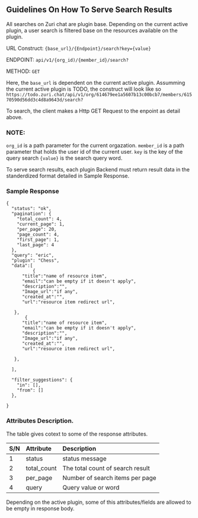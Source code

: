 ## Guidelines On How To Serve Search Results


All searches on Zuri chat are plugin base. Depending on the current active plugin, a user search is filtered base on the resources available on the plugin.

URL Construct:  ```{base_url}/{Endpoint}/search?key={value}```

ENDPOINT: ```api/v1/{org_id)/{member_id}/search?```

METHOD: ```GET```

Here, the ```base_url``` is dependent on the current active plugin. Assumming the current active plugin is TODO, the construct will look like so ```https://todo.zuri.chat/api/v1/org/614679ee1a5607b13c00bcb7/members/61570590d56dd3c4d8a9643d/search?```

To search, the client makes a Http GET Request to the enpoint as detail above.  

### NOTE:
 ```org_id``` is a path parameter for the current orgazation.
 ```member_id``` is a path parameter that holds the user id of the current user.
 ```key``` is the key of the query search
 ```{value}``` is the search query word.


 To serve search results, each plugin Backend must return result data in the standerdized format detailed in Sample Response.
 
 ### Sample Response
```
{
  "status": "ok",
  "pagination": {
    "total_count": 4,
    "current_page": 1,
    "per_page": 20,
    "page_count": 4,
    "first_page": 1,
    "last_page": 4
  },
  "query": "eric",
  "plugin": "Chess",
  "data":[
  	      {
	  "title":"name of resource item",
	  "email":"can be empty if it doesn't apply",
	  "description":"",
	  "Image_url":"if any",
	  "created_at":"",
	  "url":"resource item redirect url",
	
   },
	   {
	  "title":"name of resource item",
	  "email":"can be empty if it doesn't apply",
	  "description":"",
	  "Image_url":"if any",
	  "created_at":"",
	  "url":"resource item redirect url",
	 
   },

  ],
  
  "filter_suggestions": {
    "in": [],
    "from": []
  },
  
}

```
### Attributes Description.

The table gives cotext to some of the response attributes.

| S/N | Attribute                             | Description                                                                               
| :-- | :------------------------------------ | :----------------------------------------------------------------------- | 
| 1   | status                                | status message                                                           |
| 2   | total_count                           | The total count of search result                                         |               
| 3   | per_page                              | Number of search items per page                                          |
| 4   | query                                 | Query value or word                                                      |


Depending on the active plugin, some of this attributes/fields are allowed to be empty in response body.





